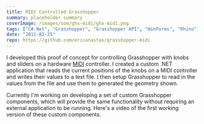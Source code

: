 ```yaml
---
title: MIDI Controlled Grasshopper
summary: placeholder summary
coverImage: /images/som/ghx-midi/ghx-midi.png
tags: ["C#.Net", "Grasshopper", "Grasshopper API", "WinForms", "Rhino"]
date: "2011-02-25"
repo: https://github.com/ericanastas/grasshopper-midi
---
```


I developed this proof of concept for controlling Grasshopper with knobs and sliders on a hardware [MIDI](http://en.wikipedia.org/wiki/MIDI) controller. I created a custom .NET application that reads the current positions of the knobs on a MIDI controller and writes their values to a text file. I then setup Grasshopper to read in the values from the file and use them to generated the geometry shown.

Currently I'm working on developing a set of custom Grasshopper components, which will provide the same functionality without requiring an external application to be running. Here's a video of the first working version of these custom components.
